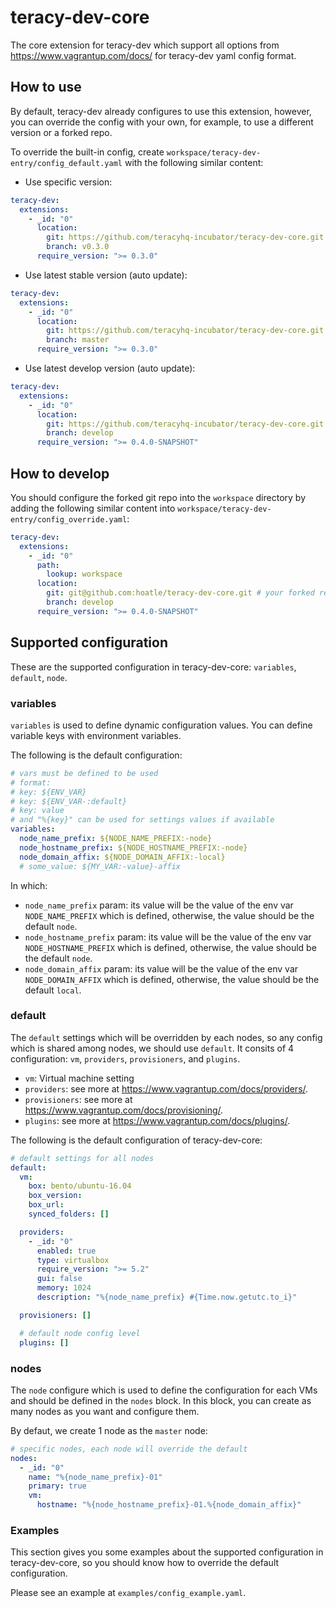 # teracy-dev-core

The core extension for teracy-dev which support all options from https://www.vagrantup.com/docs/
for teracy-dev yaml config format.


## How to use

By default, teracy-dev already configures to use this extension, however, you can override the
config with your own, for example, to use a different version or a forked repo.

To override the built-in config, create `workspace/teracy-dev-entry/config_default.yaml` with the
following similar content:


- Use specific version:

```yaml
teracy-dev:
  extensions:
    - _id: "0"
      location:
        git: https://github.com/teracyhq-incubator/teracy-dev-core.git
        branch: v0.3.0
      require_version: ">= 0.3.0"
```

- Use latest stable version (auto update):

```yaml
teracy-dev:
  extensions:
    - _id: "0"
      location:
        git: https://github.com/teracyhq-incubator/teracy-dev-core.git
        branch: master
      require_version: ">= 0.3.0"
```

- Use latest develop version (auto update):

```yaml
teracy-dev:
  extensions:
    - _id: "0"
      location:
        git: https://github.com/teracyhq-incubator/teracy-dev-core.git
        branch: develop
      require_version: ">= 0.4.0-SNAPSHOT"
```


## How to develop

You should configure the forked git repo into the `workspace` directory by adding the following
similar content into `workspace/teracy-dev-entry/config_override.yaml`:


```yaml
teracy-dev:
  extensions:
    - _id: "0"
      path:
        lookup: workspace
      location:
        git: git@github.com:hoatle/teracy-dev-core.git # your forked repo
        branch: develop
      require_version: ">= 0.4.0-SNAPSHOT"
```

## Supported configuration
These are the supported configuration in teracy-dev-core: `variables`, `default`, `node`.


### variables
`variables` is used to define dynamic configuration values. You can define variable keys with environment variables.

 The following is the  default configuration:

```yaml
# vars must be defined to be used
# format:
# key: ${ENV_VAR}
# key: ${ENV_VAR-:default}
# key: value
# and "%{key}" can be used for settings values if available
variables:
  node_name_prefix: ${NODE_NAME_PREFIX:-node}
  node_hostname_prefix: ${NODE_HOSTNAME_PREFIX:-node}
  node_domain_affix: ${NODE_DOMAIN_AFFIX:-local}
  # some_value: ${MY_VAR:-value}-affix
```
In which:

- `node_name_prefix` param: its value will be the value of the env var `NODE_NAME_PREFIX` which is defined, otherwise, the value should be the default `node`.
- `node_hostname_prefix` param: its value will be the value of the env var `NODE_HOSTNAME_PREFIX` which is defined, otherwise, the value should be the default `node`.
- `node_domain_affix` param: its value will be the value of the env var `NODE_DOMAIN_AFFIX` which is defined, otherwise, the value should be the default `local`.


### default

The `default` settings which will be overridden by each nodes, so any config which is shared among nodes, we should use `default`. It consits of 4 configuration: `vm`, `providers`, `provisioners`, and `plugins`.

- `vm`: Virtual machine setting 
- `providers`: see more at https://www.vagrantup.com/docs/providers/.
- `provisioners`: see more at
https://www.vagrantup.com/docs/provisioning/.
- `plugins`: see more at https://www.vagrantup.com/docs/plugins/.

The following is the default configuration of teracy-dev-core:

```yaml
# default settings for all nodes
default:
  vm:
    box: bento/ubuntu-16.04
    box_version:
    box_url:
    synced_folders: []

  providers:
    - _id: "0"
      enabled: true
      type: virtualbox
      require_version: ">= 5.2"
      gui: false
      memory: 1024
      description: "%{node_name_prefix} #{Time.now.getutc.to_i}"

  provisioners: []

  # default node config level
  plugins: []
```

### nodes
The `node` configure which is used to define the configuration for each VMs and should be defined in the `nodes` block.
In this block, you can create as many nodes as you want and configure them.

By defaut, we create 1 node as the `master` node:

```yaml
# specific nodes, each node will override the default
nodes:
  - _id: "0"
    name: "%{node_name_prefix}-01"
    primary: true
    vm:
      hostname: "%{node_hostname_prefix}-01.%{node_domain_affix}"
```

### Examples

This section gives you some examples about the supported configuration in teracy-dev-core, so you should know how
to override the default configuration.

Please see an example at `examples/config_example.yaml`.

